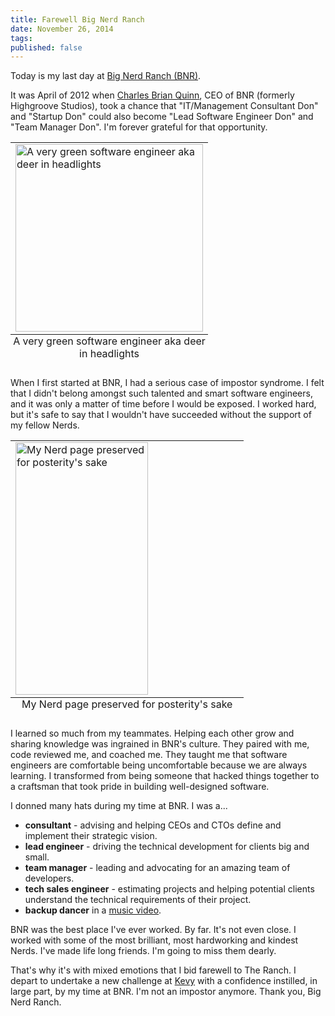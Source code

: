 ```yaml
---
title: Farewell Big Nerd Ranch
date: November 26, 2014
tags:
published: false
---
```


Today is my last day at [Big Nerd Ranch (BNR)](http://www.bignerdranch.com).

It was April of 2012 when [Charles Brian Quinn](http://seebq.com), CEO of BNR (formerly Highgroove Studios), took a chance that "IT/Management Consultant Don" and "Startup Don" could also become "Lead Software Engineer Don" and "Team Manager Don". I'm forever grateful for that opportunity.

<table class="image">
<caption align="bottom">A very green software engineer aka deer in headlights</caption>
<tr><td><img src="/blog/2014/11/26/farewell-bnr/don-web.jpg" height="300px" alt="A very green software engineer aka deer in headlights" style="width:100%;max-width:300px;"/></td></tr>
</table>

When I first started at BNR, I had a serious case of impostor syndrome. I felt that I didn't belong amongst such talented and smart software engineers, and it was only a matter of time before I would be exposed. I worked hard, but it's safe to say that I wouldn't have succeeded without the support of my fellow Nerds.

<table class="image">
<caption align="bottom">My Nerd page preserved for posterity's sake</caption>
<tr><td><a href="https://www.evernote.com/shard/s263/sh/9c1dd6e1-a7cc-4578-a671-10c1a9ecb398/82bca6be38d7049fd27bacf848885d3b/deep/0/Backend-Web-Team-Manager---Big-Nerd-Ranch.png"><img src="https://www.evernote.com/shard/s263/sh/9c1dd6e1-a7cc-4578-a671-10c1a9ecb398/82bca6be38d7049fd27bacf848885d3b/deep/0/Backend-Web-Team-Manager---Big-Nerd-Ranch.png" height="404px" class="centered" alt="My Nerd page preserved for posterity's sake" style="width:77%;max-width:539px;"/></a></td></tr>
</table>

I learned so much from my teammates. Helping each other grow and sharing knowledge was ingrained in BNR's culture. They paired with me, code reviewed me, and coached me. They taught me that software engineers are comfortable being uncomfortable because we are always learning. I transformed from being someone that hacked things together to a craftsman that took pride in building well-designed software.

I donned many hats during my time at BNR. I was a...

  * __consultant__ - advising and helping CEOs and CTOs define and implement their strategic vision.
  * __lead engineer__ - driving the technical development for clients big and small.
  * __team manager__ - leading and advocating for an amazing team of developers.
  * __tech sales engineer__ - estimating projects and helping potential clients understand the technical requirements of their project.
  * __backup dancer__ in a [music video](https://www.youtube.com/watch?v=xk1VWhToP5w).

BNR was the best place I've ever worked. By far. It's not even close. I worked with some of the most brilliant, most hardworking and kindest Nerds. I've made life long friends. I'm going to miss them dearly.

That's why it's with mixed emotions that I bid farewell to The Ranch. I depart to undertake a new challenge at [Kevy](http://kevy.com) with a confidence instilled, in large part, by my time at BNR. I'm not an impostor anymore. Thank you, Big Nerd Ranch.
